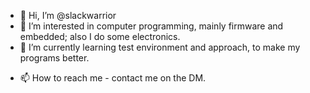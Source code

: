 - 👋 Hi, I’m @slackwarrior
- 👀 I’m interested in computer programming, mainly firmware and embedded; also I do some electronics. 
- 🌱 I’m currently learning test environment and approach, to make my programs better. 
<!---
- 💞️ I’m looking to collaborate on ...
--->
- 📫 How to reach me - contact me on the DM. 

<!---
slackwarrior/slackwarrior is a ✨ special ✨ repository because its `README.md` (this file) appears on your GitHub profile.
You can click the Preview link to take a look at your changes.
--->
